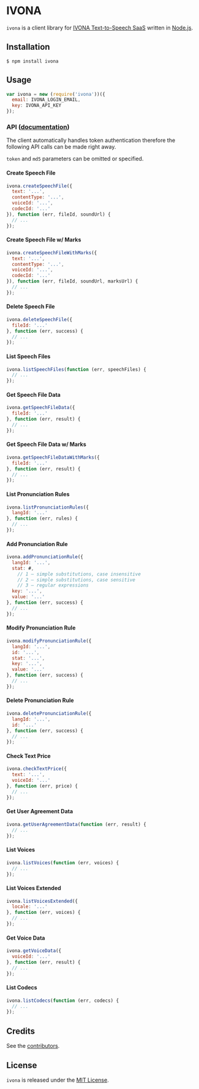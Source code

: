 # IVONA

`ivona` is a client library for [IVONA Text-to-Speech SaaS](http://www.ivona.com/en/saas/) written in [Node.js](http://nodejs.org/).

## Installation

    $ npm install ivona

## Usage

```js
var ivona = new (require('ivona'))({
  email: IVONA_LOGIN_EMAIL,
  key: IVONA_API_KEY
});
```

### API ([documentation](http://developer.ivona.com/ivona-tts-saas))

The client automatically handles token authentication therefore the following API calls can be made right away.

`token` and `md5` parameters can be omitted or specified.

#### Create Speech File

```js
ivona.createSpeechFile({
  text: '...',
  contentType: '...',
  voiceId: '...',
  codecId: '...'
}), function (err, fileId, soundUrl) {
  // ...
});
```

#### Create Speech File w/ Marks

```js
ivona.createSpeechFileWithMarks({
  text: '...',
  contentType: '...',
  voiceId: '...',
  codecId: '...'
}), function (err, fileId, soundUrl, marksUrl) {
  // ...
});
```

#### Delete Speech File

```js
ivona.deleteSpeechFile({
  fileId: '...'
}, function (err, success) {
  // ...
});
```

#### List Speech Files

```js
ivona.listSpeechFiles(function (err, speechFiles) {
  // ...
});
```

#### Get Speech File Data

```js
ivona.getSpeechFileData({
  fileId: '...'
}, function (err, result) {
  // ...
});
```

#### Get Speech File Data w/ Marks

```js
ivona.getSpeechFileDataWithMarks({
  fileId: '...'
}, function (err, result) {
  // ...
});
```

#### List Pronunciation Rules

```js
ivona.listPronunciationRules({
  langId: '...'
}, function (err, rules) {
  // ...
});
```

#### Add Pronunciation Rule

```js
ivona.addPronunciationRule({
  langId: '...',
  stat: #,
    // 1 – simple substitutions, case insensitive
    // 2 – simple substitutions, case sensitive
    // 3 – regular expressions
  key: '...',
  value: '...'
}, function (err, success) {
  // ...
});
```

#### Modify Pronunciation Rule

```js
ivona.modifyPronunciationRule({
  langId: '...',
  id: '...',
  stat: '...',
  key: '...',
  value: '...'
}, function (err, success) {
  // ...
});
```

#### Delete Pronunciation Rule

```js
ivona.deletePronunciationRule({
  langId: '...',
  id: '...'
}, function (err, success) {
  // ...
});
```

#### Check Text Price

```js
ivona.checkTextPrice({
  text: '...',
  voiceId: '...'
}, function (err, price) {
  // ...
});
```

#### Get User Agreement Data

```js
ivona.getUserAgreementData(function (err, result) {
  // ...
});
```

#### List Voices

```js
ivona.listVoices(function (err, voices) {
  // ...
});
```

#### List Voices Extended

```js
ivona.listVoicesExtended({
  locale: '...'
}, function (err, voices) {
  // ...
});
```

#### Get Voice Data

```js
ivona.getVoiceData({
  voiceId: '...'
}, function (err, result) {
  // ...
});
```

#### List Codecs

```js
ivona.listCodecs(function (err, codecs) {
  // ...
});
```

## Credits

  See the [contributors](https://github.com/pilwon/node-ivona/graphs/contributors).

## License

  `ivona` is released under the [MIT License](http://opensource.org/licenses/MIT).
